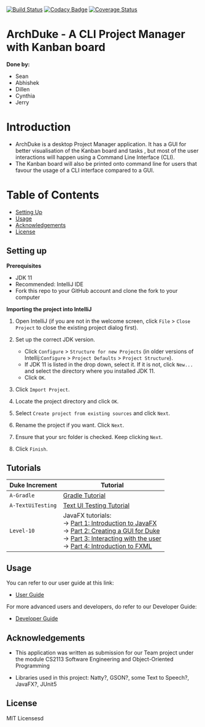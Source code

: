 [![Build Status](https://travis-ci.org/AY1920S1-CS2113-T13-1/main.svg?branch=master)](https://travis-ci.org/AY1920S1-CS2113-T13-1/main)
[![Codacy Badge](https://api.codacy.com/project/badge/Grade/7d04f3f11b98408999c532f54b787d37)](https://www.codacy.com/manual/Lucria/main?utm_source=github.com&amp;utm_medium=referral&amp;utm_content=AY1920S1-CS2113-T13-1/main&amp;utm_campaign=Badge_Grade)
[![Coverage Status](https://coveralls.io/repos/github/AY1920S1-CS2113-T13-1/main/badge.svg?branch=master)](https://coveralls.io/github/AY1920S1-CS2113-T13-1/main?branch=master)

# ArchDuke - A CLI Project Manager with Kanban board
**Done by:**
* Sean
* Abhishek
* Dillen
* Cynthia
* Jerry

# Introduction
* ArchDuke is a desktop Project Manager application. It has a GUI for better visualisation of the Kanban board and tasks
, but most of the user interactions will happen using a Command Line Interface (CLI).
* The Kanban board will also be printed onto command line for users that favour the usage of a CLI interface compared
 to a GUI.

# Table of Contents
* [Setting Up](#setting-up)
* [Usage](#usage)
* [Acknowledgements](#acknowledgements)
* [License](#license)

## Setting up

**Prerequisites**

* JDK 11
* Recommended: IntelliJ IDE
* Fork this repo to your GitHub account and clone the fork to your computer

**Importing the project into IntelliJ**

1.  Open IntelliJ (if you are not in the welcome screen, click `File` > `Close Project` to close the existing project dialog first).

2.  Set up the correct JDK version.
    * Click `Configure` > `Structure for new Projects` (in older versions of Intellij:`Configure` > `Project Defaults` > `Project Structure`).
    * If JDK 11 is listed in the drop down, select it. If it is not, click `New...` and select the directory where you installed JDK 11.
    * Click `OK`.
3.  Click `Import Project`.

4.  Locate the project directory and click `OK`.

5.  Select `Create project from existing sources` and click `Next`.

6.  Rename the project if you want. Click `Next`.

7.  Ensure that your src folder is checked. Keep clicking `Next`.

8.  Click `Finish`.

## Tutorials 

|Duke Increment   |Tutorial                                                                                                                                                                                       |
|---------------  |---------------                                                                                                                                                                                |
|`A-Gradle`       |[Gradle Tutorial](tutorials/gradleTutorial.md)                                                                                                                                                 |
|`A-TextUiTesting`|[Text UI Testing Tutorial](tutorials/textUiTestingTutorial.md)                                                                                                                                 |
|`Level-10`       |JavaFX tutorials:<br>→ [Part 1: Introduction to JavaFX][fx1]<br>→ [Part 2: Creating a GUI for Duke][fx2]<br>→ [Part 3: Interacting with the user][fx3]<br>→ [Part 4: Introduction to FXML][fx4]|

[fx1]: <tutorials/javaFxTutorialPart1.md>
[fx2]: <tutorials/javaFxTutorialPart2.md>
[fx3]: <tutorials/javaFxTutorialPart3.md>
[fx4]: <tutorials/javaFxTutorialPart4.md>

## Usage
You can refer to our user guide at this link:
*   [User Guide](./docs/UserGuide.adoc)

For more advanced users and developers, do refer to our Developer Guide:
*   [Developer Guide](./docs/DeveloperGuide.adoc)

## Acknowledgements 
  * This application was written as submission for our Team project under the module CS2113 Software Engineering and
 Object-Oriented Programming

  * Libraries used in this project: Natty?, GSON?, some Text to Speech?, JavaFX?, JUnit5

## License
MIT Licensesd
